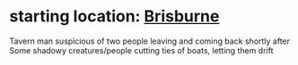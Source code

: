 ---
---

# starting location: [Brisburne](..\..\Realms\Utuw%20System\Schi\Servilia\Regions\Areas\Frisco%20Bay\Brisburne.md)

Tavern man suspicious of two people leaving and coming back shortly after 
Some shadowy creatures/people cutting ties of boats, letting them drift
